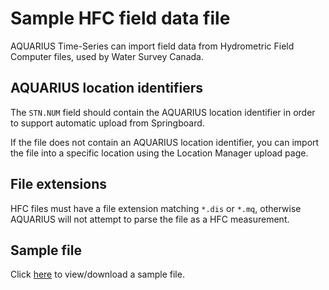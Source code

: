 # Sample HFC field data file

AQUARIUS Time-Series can import field data from Hydrometric Field Computer files, used by Water Survey Canada.

## AQUARIUS location identifiers

The `STN.NUM` field should contain the AQUARIUS location identifier in order to support automatic upload from Springboard.

If the file does not contain an AQUARIUS location identifier, you can import the file into a specific location using the Location Manager upload page.

## File extensions

HFC files must have a file extension matching `*.dis` or `*.mq`, otherwise AQUARIUS will not attempt to parse the file as a HFC measurement.

## Sample file
Click [here](./HfcSample.MQ1) to view/download a sample file.
